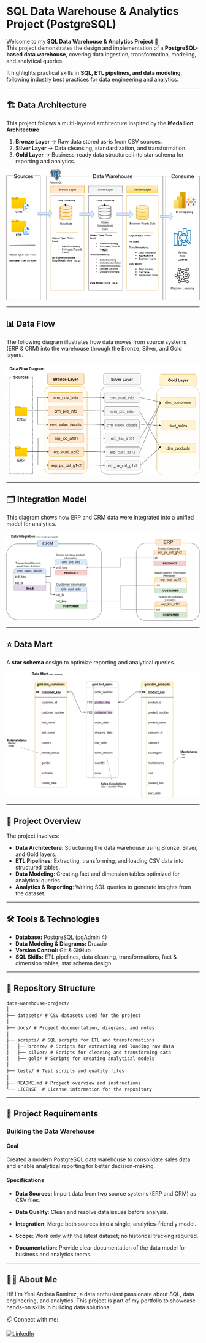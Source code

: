 # SQL Data Warehouse & Analytics Project (PostgreSQL)

Welcome to my **SQL Data Warehouse & Analytics Project** 🚀  
This project demonstrates the design and implementation of a **PostgreSQL-based data warehouse**, covering data ingestion, transformation, modeling, and analytical queries.  

It highlights practical skills in **SQL, ETL pipelines, and data modeling**, following industry best practices for data engineering and analytics.

---

## 🏗️ Data Architecture

This project follows a multi-layered architecture inspired by the **Medallion Architecture**:

1. **Bronze Layer** → Raw data stored as-is from CSV sources.  
2. **Silver Layer** → Data cleansing, standardization, and transformation.  
3. **Gold Layer** → Business-ready data structured into star schema for reporting and analytics.  

![Data Architecture](docs/Architecture.png)

---
## 📊 Data Flow

The following diagram illustrates how data moves from source systems (ERP & CRM) into the warehouse through the Bronze, Silver, and Gold layers.  

![Data Flow Diagram](docs/Data_Flow_Diagram.png)

---

## 🗂️ Integration Model

This diagram shows how ERP and CRM data were integrated into a unified model for analytics.  

![Integration Model](docs/Integration_Model.png)

---

## ⭐ Data Mart

A **star schema** design to optimize reporting and analytical queries.  

![Data Mart](docs/Data_Mart.png)

---

## 📖 Project Overview

The project involves:

- **Data Architecture**: Structuring the data warehouse using Bronze, Silver, and Gold layers.  
- **ETL Pipelines**: Extracting, transforming, and loading CSV data into structured tables.  
- **Data Modeling**: Creating fact and dimension tables optimized for analytical queries.  
- **Analytics & Reporting**: Writing SQL queries to generate insights from the dataset.

---

## 🛠️ Tools & Technologies

- **Database:** PostgreSQL (pgAdmin 4)
- **Data Modeling & Diagrams:** Draw.io
- **Version Control:** Git & GitHub
- **SQL Skills:** ETL pipelines, data cleaning, transformations, fact & dimension tables, star schema design  

---

## 📂 Repository Structure
```
data-warehouse-project/
│
├── datasets/ # CSV datasets used for the project
│
├── docs/ # Project documentation, diagrams, and notes
│  
├── scripts/ # SQL scripts for ETL and transformations
│   ├── bronze/ # Scripts for extracting and loading raw data
│   ├── silver/ # Scripts for cleaning and transforming data
│   ├── gold/ # Scripts for creating analytical models
│
├── tests/ # Test scripts and quality files
│
├── README.md # Project overview and instructions
└── LICENSE  # License information for the repository
```
---
## 🚀 Project Requirements
### Building the Data Warehouse
#### Goal

Created a modern PostgreSQL data warehouse to consolidate sales data and enable analytical reporting for better decision-making.

#### Specifications

- **Data Sources:** Import data from two source systems (ERP and CRM) as CSV files.

- **Data Quality**: Clean and resolve data issues before analysis.

- **Integration**: Merge both sources into a single, analytics-friendly model.

- **Scope**: Work only with the latest dataset; no historical tracking required.

- **Documentation**: Provide clear documentation of the data model for business and analytics teams.

---
<!-- 
### BI: Analytics & Reporting (Data Analysis)
#### Goal

Generate SQL-based insights on:
- **Customer Behavior**

- **Product Performance**

- **Sales Trends**

These insights provide stakeholders with key business metrics for informed decision-making.
---
-->

## 👨‍💻 About Me

Hi! I'm Yeni Andrea Ramirez, a data enthusiast passionate about SQL, data engineering, and analytics.
This project is part of my portfolio to showcase hands-on skills in building data solutions.

📫 Connect with me:

[![LinkedIn](https://img.shields.io/badge/LinkedIn-0077B5?style=for-the-badge&logo=linkedin&logoColor=white)](https://www.linkedin.com/in/yeni-andrea-ramirez-tellez-crm/)
